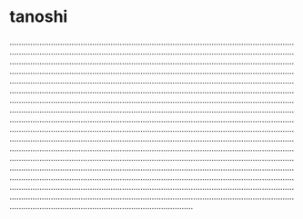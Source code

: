 # tanoshi

............................................................................................................................................................................................................................................................................................................................................................................................................................................................................................................................................................................................................................................................................................................................................................................................................................................................................................................................................................................................................................................................................................................................................................................................................................................................................................................................................................................................................................................................................................................................................................................................................................................................................................................................................................................................................................................................................................................................................................................................................................................................................................................................................................................................................................................................................